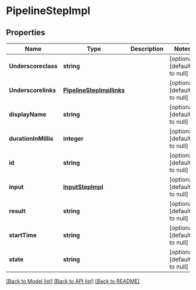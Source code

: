 # PipelineStepImpl

## Properties
Name | Type | Description | Notes
------------ | ------------- | ------------- | -------------
**Underscoreclass** | **string** |  | [optional] [default to null]
**Underscorelinks** | [**PipelineStepImpllinks**](PipelineStepImpllinks.md) |  | [optional] [default to null]
**displayName** | **string** |  | [optional] [default to null]
**durationInMillis** | **integer** |  | [optional] [default to null]
**id** | **string** |  | [optional] [default to null]
**input** | [**InputStepImpl**](InputStepImpl.md) |  | [optional] [default to null]
**result** | **string** |  | [optional] [default to null]
**startTime** | **string** |  | [optional] [default to null]
**state** | **string** |  | [optional] [default to null]

[[Back to Model list]](../README.md#documentation-for-models) [[Back to API list]](../README.md#documentation-for-api-endpoints) [[Back to README]](../README.md)


